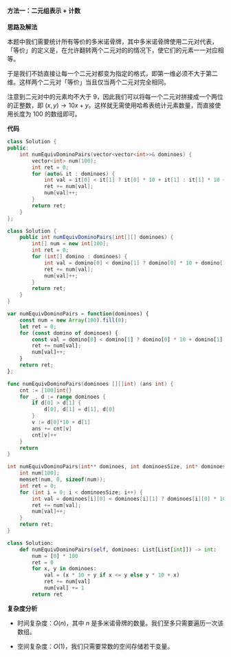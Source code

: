 #### 方法一：二元组表示 + 计数

**思路及解法**

本题中我们需要统计所有等价的多米诺骨牌，其中多米诺骨牌使用二元对代表，「等价」的定义是，在允许翻转两个二元对的的情况下，使它们的元素一一对应相等。

于是我们不妨直接让每一个二元对都变为指定的格式，即第一维必须不大于第二维。这样两个二元对「等价」当且仅当两个二元对完全相同。

注意到二元对中的元素均不大于 $9$，因此我们可以将每一个二元对拼接成一个两位的正整数，即 $(x, y) \to 10x + y$。这样就无需使用哈希表统计元素数量，而直接使用长度为 $100$ 的数组即可。

**代码**

```C++ [sol1-C++]
class Solution {
public:
    int numEquivDominoPairs(vector<vector<int>>& dominoes) {
        vector<int> num(100);
        int ret = 0;
        for (auto& it : dominoes) {
            int val = it[0] < it[1] ? it[0] * 10 + it[1] : it[1] * 10 + it[0];
            ret += num[val];
            num[val]++;
        }
        return ret;
    }
};
```

```Java [sol1-Java]
class Solution {
    public int numEquivDominoPairs(int[][] dominoes) {
        int[] num = new int[100];
        int ret = 0;
        for (int[] domino : dominoes) {
            int val = domino[0] < domino[1] ? domino[0] * 10 + domino[1] : domino[1] * 10 + domino[0];
            ret += num[val];
            num[val]++;
        }
        return ret;
    }
}
```

```JavaScript [sol1-JavaScript]
var numEquivDominoPairs = function(dominoes) {
    const num = new Array(100).fill(0);
    let ret = 0;
    for (const domino of dominoes) {
        const val = domino[0] < domino[1] ? domino[0] * 10 + domino[1] : domino[1] * 10 + domino[0];
        ret += num[val];
        num[val]++;
    }
    return ret;
};
```

```go [sol1-Golang]
func numEquivDominoPairs(dominoes [][]int) (ans int) {
    cnt := [100]int{}
    for _, d := range dominoes {
        if d[0] > d[1] {
            d[0], d[1] = d[1], d[0]
        }
        v := d[0]*10 + d[1]
        ans += cnt[v]
        cnt[v]++
    }
    return
}
```

```C [sol1-C]
int numEquivDominoPairs(int** dominoes, int dominoesSize, int* dominoesColSize) {
    int num[100];
    memset(num, 0, sizeof(num));
    int ret = 0;
    for (int i = 0; i < dominoesSize; i++) {
        int val = dominoes[i][0] < dominoes[i][1] ? dominoes[i][0] * 10 + dominoes[i][1] : dominoes[i][1] * 10 + dominoes[i][0];
        ret += num[val];
        num[val]++;
    }
    return ret;
}
```

```Python [sol1-Python3]
class Solution:
    def numEquivDominoPairs(self, dominoes: List[List[int]]) -> int:
        num = [0] * 100
        ret = 0
        for x, y in dominoes:
            val = (x * 10 + y if x <= y else y * 10 + x)
            ret += num[val]
            num[val] += 1
        return ret
```

**复杂度分析**

- 时间复杂度：$O(n)$，其中 $n$ 是多米诺骨牌的数量。我们至多只需要遍历一次该数组。

- 空间复杂度：$O(1)$，我们只需要常数的空间存储若干变量。